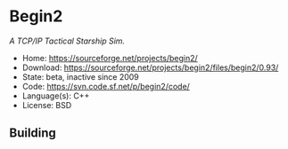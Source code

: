 # Begin2

_A TCP/IP Tactical Starship Sim._

- Home: https://sourceforge.net/projects/begin2/
- Download: https://sourceforge.net/projects/begin2/files/begin2/0.93/
- State: beta, inactive since 2009
- Code: https://svn.code.sf.net/p/begin2/code/
- Language(s): C++
- License: BSD

## Building

